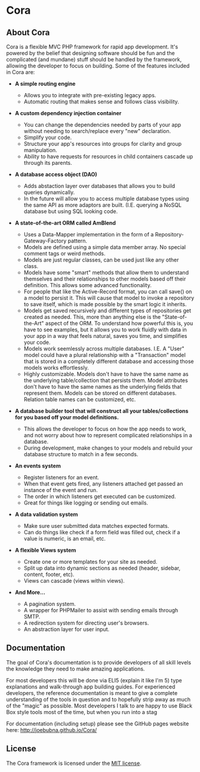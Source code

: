 # Cora

## About Cora

Cora is a flexible MVC PHP framework for rapid app development. It's powered by the belief that designing software should be fun and the complicated (and mundane) stuff should be handled by the framework, allowing the developer to focus on building. Some of the features included in Cora are:

- **A simple routing engine**
  - Allows you to integrate with pre-existing legacy apps.
  - Automatic routing that makes sense and follows class visibility.
   
- **A custom dependency injection container**
  - You can change the dependencies needed by parts of your app without needing to search/replace every "new" declaration.
  - Simplify your code.
  - Structure your app's resources into groups for clarity and group manipulation.
  - Ability to have requests for resources in child containers cascade up through its parents.
  
- **A database access object (DAO)**
  - Adds abstaction layer over databases that allows you to build queries dynamically.
  - In the future will allow you to access multiple database types using the same API as more adaptors are built. (I.E. querying a NoSQL database but using SQL looking code.
  
- **A state-of-the-art ORM called AmBlend**
  - Uses a Data-Mapper implementation in the form of a Repository-Gateway-Factory pattern.
  - Models are defined using a simple data member array. No special comment tags or weird methods.
  - Models are just regular classes, can be used just like any other class.
  - Models have some "smart" methods that allow them to understand themselves and their relationships to other models based off their definition. This allows some advanced functionality.
  - For people that like the Active-Record format, you can call save() on a model to persist it. This will cause that model to invoke a repository to save itself, which is made possible by the smart logic it inherits.
  - Models get saved recursively and different types of repositories get created as needed. This, more than anything else is the "State-of-the-Art" aspect of the ORM. To understand how powerful this is, you have to see examples, but it allows you to work fluidly with data in your app in a way that feels natural, saves you time, and simplifies your code.
  - Models work seemlessly across multiple databases. I.E. A "User" model could have a plural relationship with a "Transaction" model that is stored in a completely different database and accessing those models works effortlessly.
  - Highly customizable. Models don't have to have the same name as the underlying table/collection that persists them. Model attributes don't have to have the same names as the underlying fields that represent them. Models can be stored on different databases. Relation table names can be customized, etc.
  
- **A database builder tool that will construct all your tables/collections for you based off your model definitions.**
  - This allows the developer to focus on how the app needs to work, and not worry about how to represent complicated relationships in a database.
  - During development, make changes to your models and rebuild your database structure to match in a few seconds.
  
- **An events system**
  - Register listeners for an event.
  - When that event gets fired, any listeners attached get passed an instance of the event and run.
  - The order in which listeners get executed can be customized.
  - Great for things like logging or sending out emails.
  
- **A data validation system**
  - Make sure user submitted data matches expected formats.
  - Can do things like check if a form field was filled out, check if a value is numeric, is an email, etc.
 
- **A flexible Views system**
  - Create one or more templates for your site as needed. 
  - Split up data into dynamic sections as needed (header, sidebar, content, footer, etc).
  - Views can cascade (views within views).
  
- **And More...**
  - A pagination system.
  - A wrapper for PHPMailer to assist with sending emails through SMTP.
  - A redirection system for directing user's browsers.
  - An abstraction layer for user input.


## Documentation
The goal of Cora's documentation is to provide developers of all skill levels the knowledge they need to make amazing applications. 

For most developers this will be done via ELI5 (explain it like I'm 5) type explanations and walk-through app building guides. For experienced developers, the reference documentation is meant to give a complete understanding of the tools in question and to hopefully strip away as much of the "magic" as possible. Most developers I talk to are happy to use Black Box style tools most of the time, but when you run into a stag

For documentation (including setup) please see the GitHub pages website here:
http://joebubna.github.io/Cora/

## License

The Cora framework is licensed under the [MIT license](http://opensource.org/licenses/MIT).

